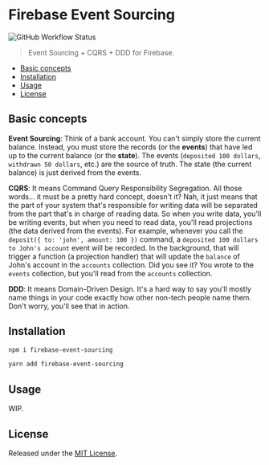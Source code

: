 # Firebase Event Sourcing

![GitHub Workflow Status](https://img.shields.io/github/workflow/status/gustavopch/firebase-event-sourcing-alt/CI?style=flat-square)

> Event Sourcing + CQRS + DDD for Firebase.

<!-- toc -->

- [Basic concepts](#basic-concepts)
- [Installation](#installation)
- [Usage](#usage)
- [License](#license)

<!-- tocstop -->

## Basic concepts

**Event Sourcing**: Think of a bank account. You can't simply store the current balance. Instead, you must store the records (or the **events**) that have led up to the current balance (or the **state**). The events (`deposited 100 dollars`, `withdrawn 50 dollars`, etc.) are the source of truth. The state (the current balance) is just derived from the events.

**CQRS**: It means Command Query Responsibility Segregation. All those words... it must be a pretty hard concept, doesn't it? Nah, it just means that the part of your system that's responsible for writing data will be separated from the part that's in charge of reading data. So when you write data, you'll be writing events, but when you need to read data, you'll read projections (the data derived from the events). For example, whenever you call the `deposit({ to: 'john', amount: 100 })` command, a `deposited 100 dollars to John's account` event will be recorded. In the background, that will trigger a function (a projection handler) that will update the `balance` of John's account in the `accounts` collection. Did you see it? You wrote to the `events` collection, but you'll read from the `accounts` collection.

**DDD**: It means Domain-Driven Design. It's a hard way to say you'll mostly name things in your code exactly how other non-tech people name them. Don't worry, you'll see that in action.

## Installation

```sh
npm i firebase-event-sourcing
```

```sh
yarn add firebase-event-sourcing
```

## Usage

WIP.

## License

Released under the [MIT License](./LICENSE.md).
